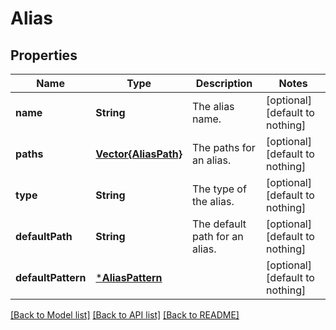 # Alias


## Properties
Name | Type | Description | Notes
------------ | ------------- | ------------- | -------------
**name** | **String** | The alias name. | [optional] [default to nothing]
**paths** | [**Vector{AliasPath}**](AliasPath.md) | The paths for an alias. | [optional] [default to nothing]
**type** | **String** | The type of the alias. | [optional] [default to nothing]
**defaultPath** | **String** | The default path for an alias. | [optional] [default to nothing]
**defaultPattern** | [***AliasPattern**](AliasPattern.md) |  | [optional] [default to nothing]


[[Back to Model list]](../README.md#models) [[Back to API list]](../README.md#api-endpoints) [[Back to README]](../README.md)


